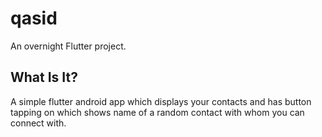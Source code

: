 # qasid

An overnight Flutter project.

## What Is It?

A simple flutter android app which displays your contacts and has button tapping on which shows name of a random contact with whom you can connect with.


